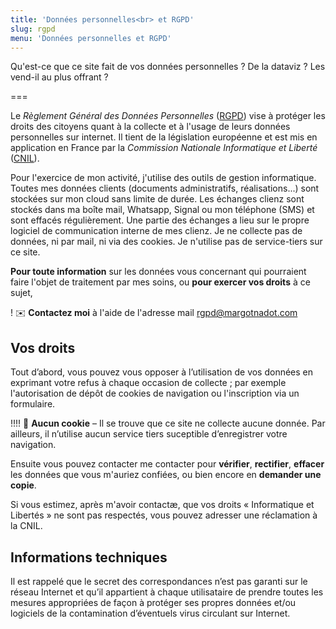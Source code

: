 ```yaml
---
title: 'Données personnelles<br> et RGPD'
slug: rgpd
menu: 'Données personnelles et RGPD'
---
```


Qu'est-ce que ce site fait de vos données personnelles ? De la dataviz ? Les vend-il au plus offrant ?

===

Le *Règlement Général des Données Personnelles* ([RGPD](https://www.cnil.fr/fr/reglement-europeen-protection-donnees)) vise à protéger les droits des citoyens quant à la collecte et à l'usage de leurs données personnelles sur internet. Il tient de la législation européenne et est mis en application en France par la *Commission Nationale Informatique et Liberté* ([CNIL](https://www.cnil.fr/)).

Pour l'exercice de mon activité, j'utilise des outils de gestion informatique. Toutes mes données clients (documents administratifs, réalisations...) sont stockées sur mon cloud sans limite de durée. Les échanges clienz sont stockés dans ma boîte mail, Whatsapp, Signal ou mon téléphone (SMS) et sont effacés régulièrement. Une partie des échanges a lieu sur le propre logiciel de communication interne de mes clienz. Je ne collecte pas de données, ni par mail, ni via des cookies. Je n'utilise pas de service-tiers sur ce site.

**Pour toute information** sur les données vous concernant qui pourraient faire l'objet de traitement par mes soins, ou **pour exercer vos droits** à ce sujet,

! ✉️ **Contactez moi** à l'aide de l'adresse mail [rgpd@margotnadot.com](mailto:rgpd@margotnadot.com)

## Vos droits

Tout d’abord, vous pouvez vous opposer à l’utilisation de vos données en exprimant votre refus à chaque occasion de collecte ; par exemple l'autorisation de dépôt de cookies de navigation ou l'inscription via un formulaire.

!!!! 🍪 **Aucun cookie** – Il se trouve que ce site ne collecte aucune donnée. Par ailleurs, il n’utilise aucun service tiers suceptible d’enregistrer votre navigation.

Ensuite vous pouvez contacter me contacter pour **vérifier**, **rectifier**, **effacer** les données que vous m'auriez confiées, ou bien encore en **demander une copie**.

Si vous estimez, après m'avoir contactæ, que vos droits « Informatique et Libertés » ne sont pas respectés, vous pouvez adresser une réclamation à la CNIL.

## Informations techniques

Il est rappelé que le secret des correspondances n’est pas garanti sur le réseau Internet et qu’il appartient à chaque utilisataire de prendre toutes les mesures appropriées de façon à protéger ses propres données et/ou logiciels de la contamination d’éventuels virus circulant sur Internet.